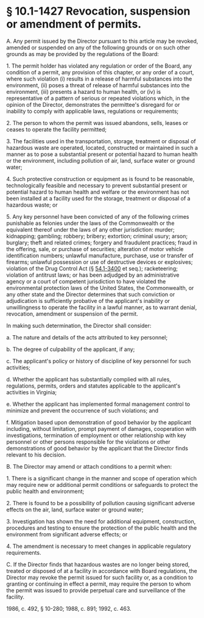 # § 10.1-1427 Revocation, suspension or amendment of permits.

<p>A. Any permit issued by the Director pursuant to this article may be revoked, amended or suspended on any of the following grounds or on such other grounds as may be provided by the regulations of the Board:</p><p>1. The permit holder has violated any regulation or order of the Board, any condition of a permit, any provision of this chapter, or any order of a court, where such violation (i) results in a release of harmful substances into the environment, (ii) poses a threat of release of harmful substances into the environment, (iii) presents a hazard to human health, or (iv) is representative of a pattern of serious or repeated violations which, in the opinion of the Director, demonstrates the permittee's disregard for or inability to comply with applicable laws, regulations or requirements;</p><p>2. The person to whom the permit was issued abandons, sells, leases or ceases to operate the facility permitted;</p><p>3. The facilities used in the transportation, storage, treatment or disposal of hazardous waste are operated, located, constructed or maintained in such a manner as to pose a substantial present or potential hazard to human health or the environment, including pollution of air, land, surface water or ground water;</p><p>4. Such protective construction or equipment as is found to be reasonable, technologically feasible and necessary to prevent substantial present or potential hazard to human health and welfare or the environment has not been installed at a facility used for the storage, treatment or disposal of a hazardous waste; or</p><p>5. Any key personnel have been convicted of any of the following crimes punishable as felonies under the laws of the Commonwealth or the equivalent thereof under the laws of any other jurisdiction: murder; kidnapping; gambling; robbery; bribery; extortion; criminal usury; arson; burglary; theft and related crimes; forgery and fraudulent practices; fraud in the offering, sale, or purchase of securities; alteration of motor vehicle identification numbers; unlawful manufacture, purchase, use or transfer of firearms; unlawful possession or use of destructive devices or explosives; violation of the Drug Control Act (§ <a href='http://law.lis.virginia.gov/vacode/54.1-3400/'>54.1-3400</a> et seq.); racketeering; violation of antitrust laws; or has been adjudged by an administrative agency or a court of competent jurisdiction to have violated the environmental protection laws of the United States, the Commonwealth, or any other state and the Director determines that such conviction or adjudication is sufficiently probative of the applicant's inability or unwillingness to operate the facility in a lawful manner, as to warrant denial, revocation, amendment or suspension of the permit.</p><p>In making such determination, the Director shall consider:</p><p>a. The nature and details of the acts attributed to key personnel;</p><p>b. The degree of culpability of the applicant, if any;</p><p>c. The applicant's policy or history of discipline of key personnel for such activities;</p><p>d. Whether the applicant has substantially complied with all rules, regulations, permits, orders and statutes applicable to the applicant's activities in Virginia;</p><p>e. Whether the applicant has implemented formal management control to minimize and prevent the occurrence of such violations; and</p><p>f. Mitigation based upon demonstration of good behavior by the applicant including, without limitation, prompt payment of damages, cooperation with investigations, termination of employment or other relationship with key personnel or other persons responsible for the violations or other demonstrations of good behavior by the applicant that the Director finds relevant to his decision.</p><p>B. The Director may amend or attach conditions to a permit when:</p><p>1. There is a significant change in the manner and scope of operation which may require new or additional permit conditions or safeguards to protect the public health and environment;</p><p>2. There is found to be a possibility of pollution causing significant adverse effects on the air, land, surface water or ground water;</p><p>3. Investigation has shown the need for additional equipment, construction, procedures and testing to ensure the protection of the public health and the environment from significant adverse effects; or</p><p>4. The amendment is necessary to meet changes in applicable regulatory requirements.</p><p>C. If the Director finds that hazardous wastes are no longer being stored, treated or disposed of at a facility in accordance with Board regulations, the Director may revoke the permit issued for such facility or, as a condition to granting or continuing in effect a permit, may require the person to whom the permit was issued to provide perpetual care and surveillance of the facility.</p><p>1986, c. 492, § 10-280; 1988, c. 891; 1992, c. 463.</p>